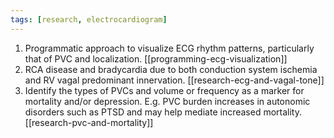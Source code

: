 ```yaml
---
tags: [research, electrocardiogram]
---
```


1. Programmatic approach to visualize ECG rhythm patterns, particularly that of PVC and localization. [[programming-ecg-visualization]]
1. RCA disease and bradycardia due to both conduction system ischemia and RV vagal predominant innervation. [[research-ecg-and-vagal-tone]]
1. Identify the types of PVCs and volume or frequency as a marker for mortality and/or depression. E.g. PVC burden increases in autonomic disorders such as PTSD and may help mediate increased mortality. [[research-pvc-and-mortality]]